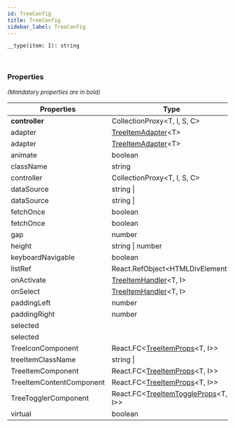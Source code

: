 ```yaml
---
id: TreeConfig
title: TreeConfig
sidebar_label: TreeConfig
---
```


```tsx
__type(item: I): string
```
<br/>



### Properties

<font size="2"><i>(Mandatory properties are in bold)</i></font>

| Properties | Type | Description |
| --------- | ---- | ----------- |
| **controller** | CollectionProxy<T, I, S, C\> |  |
| adapter | [TreeItemAdapter](/api2/types/TreeItemAdapter.md)<T\> |  |
| adapter | [TreeItemAdapter](/api2/types/TreeItemAdapter.md)<T\> |  |
| animate | boolean |  |
| className | string |  |
| controller | CollectionProxy<T, I, S, C\> |  |
| dataSource | string \|  |  |
| dataSource | string \|  |  |
| fetchOnce | boolean |  |
| fetchOnce | boolean |  |
| gap | number |  |
| height | string \| number |  |
| keyboardNavigable | boolean |  |
| listRef | React.RefObject<HTMLDivElement\> |  |
| onActivate | [TreeItemHandler](/api2/types/TreeItemHandler.md)<T, I\> |  |
| onSelect | [TreeItemHandler](/api2/types/TreeItemHandler.md)<T, I\> |  |
| paddingLeft | number |  |
| paddingRight | number |  |
| selected |  |  |
| selected |  |  |
| TreeIconComponent | React.FC<[TreeItemProps](/api2/types/TreeItemProps.md)<T, I\>\> |  |
| treeItemClassName | string \|  |  |
| TreeItemComponent | React.FC<[TreeItemProps](/api2/types/TreeItemProps.md)<T, I\>\> |  |
| TreeItemContentComponent | React.FC<[TreeItemProps](/api2/types/TreeItemProps.md)<T, I\>\> |  |
| TreeTogglerComponent | React.FC<[TreeItemToggleProps](/api2/types/TreeItemToggleProps.md)<T, I\>\> |  |
| virtual | boolean |  |
